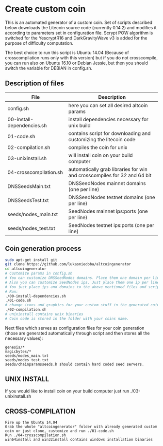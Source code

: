 Create custom coin
====================

This is an automated generator of a custom coin. Set of scripts described below downloads the Litecoin source code (currently 0.14.2) and modifies it according to parameters set in configuration file. Scrypt POW algorithm is switched for the YescryptR16 and DarkGravityWave v3 is added for the purpose of difficulty computation.

The best choice to run this script is Ubuntu 14.04 (Because of crosscompilation runs only with this version) but if you do not crosscompile, you can run also on Ubuntu 16.10 or Debian Jessie, but then you should switch the variable for DEBIAN in config.sh.

Description of files
---------------------

File                          | Description
------------------------------|------------------
config.sh                     | here you can set all desired altcoin params
00-install-dependencies.sh    | install dependencies necessary for unix build
01-code.sh                    | contains script for downloading and customizing the litecoin code
02-compilation.sh             | compiles the coin for unix
03-unixinstall.sh             | will install coin on your build computer
04-crosscompilation.sh        | automatically grab libraries for win and crosscompiles for 32 and 64 bit
DNSSeedsMain.txt              | DNSSeedNodes mainnet domains (one per line)
DNSSeedsTest.txt              | DNSSeedNodes testnet domains (one per line)
seeds/nodes_main.txt          | SeedNodes mainnet ips:ports (one per line)
seeds/nodes_test.txt          | SeedNodes testnet ips:ports (one per line)



Coin generation process
---------------------

```bash
sudo apt-get install git  
git clone https://github.com/lukasniedoba/altcoingenerator
cd altcoingenerator
# Customize params in config.sh
# You can customize DNSSeedNodes domains. Place them one domain per line to the DNSSeedsMain.txt file for main net and to the DNSSeedsTest.txt for testnet.
# Also you can customize SeedNodes ips. Just place them one ip per line to the seeds/nodes_main.txt file for main net and to the seeds/nodes_test.txt for testnet
# You just place ips and domains to the above mentioned files and script automatically generate the code
# Run:
./00-install-dependencies.sh
./01-code.sh
# change icons and graphics for your custom stuff in the generated coinfolder/src/qt/res
./02-compilation.sh
# unixinstall contains unix binaries
# Coin code is stored in the folder with your coins name.
```

Next files which serves as configuration files for your coin generation (those are generated automatically through script and then stores all the necessary values):

	genesis/*
	magicbytes/*
	seeds/nodes_main.txt
	seeds/nodes_test.txt
	seeds/chainparamsseeds.h should contain hard coded seed servers.

UNIX INSTALL
---------------------

If you would like to install coin on your build computer just run ./03-unixinstall.sh

CROSS-COMPILATION
---------------------

	Fire up the Ubuntu 14.04
	Grab the whole "altcoingenerator" folder with already generated custom coin or just clone, customize and run ./01-code.sh
	Run ./04-crosscompilation.sh
	win64install and win32install contains windows installation binaries
